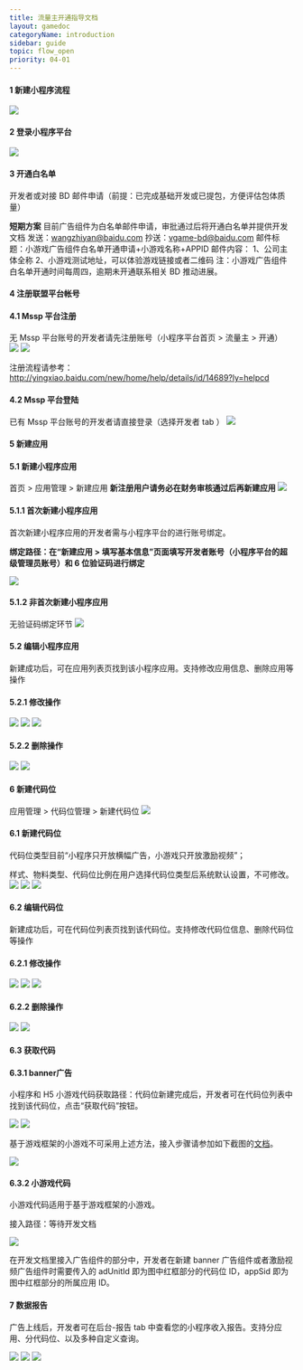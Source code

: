 ```yaml
---
title: 流量主开通指导文档
layout: gamedoc
categoryName: introduction
sidebar: guide
topic: flow_open
priority: 04-01
---
```


#### 1 新建小程序流程

![](/img/game/introduction/flow_open/flow_open001.png)

#### 2 登录小程序平台

![](/img/game/introduction/flow_open/flow_open002.png)

#### 3 开通白名单

开发者或对接 BD 邮件申请（前提：已完成基础开发或已提包，方便评估包体质量）

**短期方案**
目前广告组件为白名单邮件申请，审批通过后将开通白名单并提供开发文档
发送：wangzhiyan@baidu.com
抄送：vgame-bd@baidu.com
邮件标题：小游戏广告组件白名单开通申请+小游戏名称+APPID
邮件内容：
1、公司主体全称
2、小游戏测试地址，可以体验游戏链接或者二维码
注：小游戏广告组件白名单开通时间每周四，逾期未开通联系相关 BD 推动进展。


#### 4 注册联盟平台帐号

####  4.1 Mssp 平台注册
无 Mssp 平台账号的开发者请先注册账号（小程序平台首页 > 流量主 > 开通）
![](/img/game/introduction/flow_open/flow_open05.png)
![](/img/game/introduction/flow_open/flow_open005.png)

注册流程请参考：<http://yingxiao.baidu.com/new/home/help/details/id/14689?ly=helpcd>

#### 4.2 Mssp 平台登陆

已有 Mssp 平台账号的开发者请直接登录（选择开发者 tab ）
![](/img/game/introduction/flow_open/flow_open006.png)

####  5 新建应用

#### 5.1 新建小程序应用

首页 > 应用管理 > 新建应用
**新注册用户请务必在财务审核通过后再新建应用**
![](/img/game/introduction/flow_open/flow_open007.png)

####  5.1.1 首次新建小程序应用

首次新建小程序应用的开发者需与小程序平台的进行账号绑定。

**绑定路径：在“新建应用 > 填写基本信息”页面填写开发者账号（小程序平台的超级管理员账号）和 6 位验证码进行绑定**

![](/img/game/introduction/flow_open/flow_open008.png)

####  5.1.2 非首次新建小程序应用

无验证码绑定环节
![](/img/game/introduction/flow_open/flow_open009.png)

####  5.2 编辑小程序应用

新建成功后，可在应用列表页找到该小程序应用。支持修改应用信息、删除应用等操作

#### 5.2.1 修改操作
![](/img/game/introduction/flow_open/flow_open010.png)
![](/img/game/introduction/flow_open/flow_open011.png)
![](/img/game/introduction/flow_open/flow_open012.png)

#### 5.2.2 删除操作

![](/img/game/introduction/flow_open/flow_open13.png)
![](/img/game/introduction/flow_open/flow_open013.png)

####  6 新建代码位

应用管理 > 代码位管理 > 新建代码位
![](/img/game/introduction/flow_open/flow_open014.png)

####  6.1 新建代码位

代码位类型目前“小程序只开放横幅广告，小游戏只开放激励视频”；

样式、物料类型、代码位比例在用户选择代码位类型后系统默认设置，不可修改。
![](/img/game/introduction/flow_open/flow_open015.png)
![](/img/game/introduction/flow_open/flow_open016.png)
![](/img/game/introduction/flow_open/flow_open017.png)

#### 6.2 编辑代码位

新建成功后，可在代码位列表页找到该代码位。支持修改代码位信息、删除代码位等操作

#### 6.2.1 修改操作

![](/img/game/introduction/flow_open/flow_open018.png)
![](/img/game/introduction/flow_open/flow_open019.png)
![](/img/game/introduction/flow_open/flow_open020.png)

#### 6.2.2 删除操作

![](/img/game/introduction/flow_open/flow_open18.png)
![](/img/game/introduction/flow_open/flow_open021.png)

#### 6.3 获取代码

#### 6.3.1 banner广告
小程序和 H5 小游戏代码获取路径：代码位新建完成后，开发者可在代码位列表中找到该代码位，点击“获取代码”按钮。

![](/img/game/introduction/flow_open/flow_open22.png)
![](/img/game/introduction/flow_open/flow_open022.png)

基于游戏框架的小游戏不可采用上述方法，接入步骤请参加如下截图的[文档](/game/tutorials/ad/banner/)。

![](/img/game/introduction/flow_open/newadd09.png)

#### 6.3.2 小游戏代码

小游戏代码适用于基于游戏框架的小游戏。

接入路径：等待开发文档

![](/img/game/introduction/flow_open/adUnitId_appSid.png)

在开发文档里接入广告组件的部分中，开发者在新建 banner 广告组件或者激励视频广告组件时需要传入的 adUnitId 即为图中红框部分的代码位 ID，appSid 即为图中红框部分的所属应用 ID。

####  7 数据报告

广告上线后，开发者可在后台-报告 tab 中查看您的小程序收入报告。支持分应用、分代码位、以及多种自定义查询。

![](/img/game/introduction/flow_open/flow_open023.png)
![](/img/game/introduction/flow_open/flow_open024.png)
![](/img/game/introduction/flow_open/flow_open025.png)
